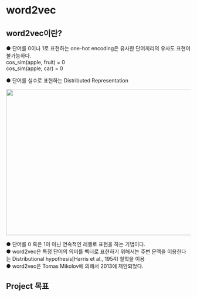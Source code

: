 # word2vec
## word2vec이란?
● 단어를 0이나 1로 표현하는 one-hot encoding은 유사한 단어끼리의 유사도 표현이 불가능하다.  
cos_sim(apple, fruit) = 0  
cos_sim(apple, car) = 0  

● 단어를 실수로 표현하는 Distributed Representation  

<img src="https://user-images.githubusercontent.com/98728682/152904099-a67b7e89-c412-483e-8176-eb626858d3d2.png" width="520" height="400">  

● 단어를 0 혹은 1이 아닌 연속적인 레벨로 표현을 하는 기법이다.  
● word2vec은 특정 단어의 의미를 벡터로 표현하기 위해서는 주변 문맥을 이용한다는 Distributional hypothesis[Harris et al., 1954] 철학을 이용  
● word2vec은 Tomas Mikolov에 의해서 2013에 제안되었다.  
## Project 목표  

